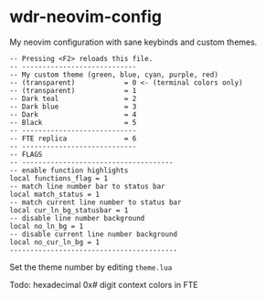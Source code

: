 # wdr-neovim-config
My neovim configuration with sane keybinds and custom themes.

```    
-- Pressing <F2> reloads this file.
-- ----------------------------
-- My custom theme (green, blue, cyan, purple, red)
-- (transparent)            = 0 <- (terminal colors only)
-- (transparent)            = 1
-- Dark teal                = 2
-- Dark blue                = 3
-- Dark                     = 4
-- Black                    = 5
-- ----------------------------
-- FTE replica              = 6
-- ----------------------------
-- FLAGS
-- -------------------------------------
-- enable function highlights
local functions_flag = 1
-- match line number bar to status bar
local match_status = 1
-- match current line number to status bar
local cur_ln_bg_statusbar = 1
-- disable line number background
local no_ln_bg = 1
-- disable current line number background
local no_cur_ln_bg = 1
-----------------------------------------
```
Set the theme number by editing ```theme.lua```

Todo: hexadecimal 0x# digit context colors in FTE
